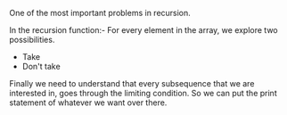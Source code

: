 One of the most important problems in recursion.

In the recursion function:-
For every element in the array, we explore two possibilities.
 - Take
 - Don't take
 
Finally we need to understand that every subsequence that we are interested in, goes through the limiting condition.
So we can put the print statement of whatever we want over there.